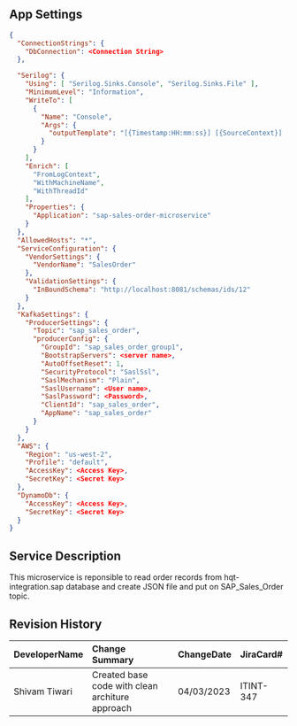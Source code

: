 ## App Settings
```json
{
  "ConnectionStrings": {
    "DbConnection": <Connection String>
  },

  "Serilog": {
    "Using": [ "Serilog.Sinks.Console", "Serilog.Sinks.File" ],
    "MinimumLevel": "Information",
    "WriteTo": [
      {
        "Name": "Console",
        "Args": {
          "outputTemplate": "[{Timestamp:HH:mm:ss}] [{SourceContext}] [{Level}] {Message}{NewLine}{Exception}"
        }
      }
    ],
    "Enrich": [
      "FromLogContext",
      "WithMachineName",
      "WithThreadId"
    ],
    "Properties": {
      "Application": "sap-sales-order-microservice"
    }
  },
  "AllowedHosts": "*",
  "ServiceConfiguration": {
    "VendorSettings": {
      "VendorName": "SalesOrder"
    },
    "ValidationSettings": {
      "InBoundSchema": "http://localhost:8081/schemas/ids/12"
    }
  },
  "KafkaSettings": {
    "ProducerSettings": {
      "Topic": "sap_sales_order",
      "producerConfig": {
        "GroupId": "sap_sales_order_group1",
        "BootstrapServers": <server name>,
        "AutoOffsetReset": 1,
        "SecurityProtocol": "SaslSsl",
        "SaslMechanism": "Plain",
        "SaslUsername": <User name>,
        "SaslPassword": <Password>,
        "ClientId": "sap_sales_order",
        "AppName": "sap_sales_order"
      }
    }
  },
  "AWS": {
    "Region": "us-west-2",
    "Profile": "default",
    "AccessKey": <Access Key>,
    "SecretKey": <Secret Key>
  },
  "DynamoDb": {
    "AccessKey": <Access Key>,
    "SecretKey": <Secret Key>
  }
}


```


## Service Description
This microservice is reponsible to read order records from hqt-integration.sap database and create JSON file and put on SAP_Sales_Order topic.

## Revision History

| DeveloperName | Change Summary | ChangeDate | JiraCard# |
|:----|:---|:---|:---|
| Shivam Tiwari | Created base code with clean architure approach | 04/03/2023 | ITINT-347 |
